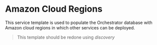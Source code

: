 Amazon Cloud Regions
============

This service template is used to populate the Orchestrator database
with Amazon cloud regions in which other services can be deployed.

> This template should be redone using *discovery*